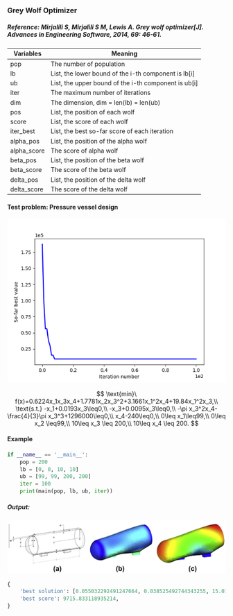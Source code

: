 ### Grey Wolf Optimizer

##### Reference: Mirjalili S, Mirjalili S M, Lewis A. Grey wolf optimizer[J]. Advances in Engineering Software, 2014, 69: 46-61.

| Variables   | Meaning                                              |
| ----------- | ---------------------------------------------------- |
| pop         | The number of population                             |
| lb          | List, the lower bound of the i-th component is lb[i] |
| ub          | List, the upper bound of the i-th component is ub[i] |
| iter        | The maximum number of iterations                     |
| dim         | The dimension, dim = len(lb) = len(ub)               |
| pos         | List, the position of each wolf                      |
| score       | List, the score of each wolf                         |
| iter_best   | List, the best so-far score of each iteration        |
| alpha_pos   | List, the position of the alpha wolf                 |
| alpha_score | The score of alpha wolf                              |
| beta_pos    | List, the position of the beta wolf                  |
| beta_score  | The score of the beta wolf                           |
| delta_pos   | List, the position of the delta wolf                 |
| delta_score | The score of the delta wolf                          |

#### Test problem: Pressure vessel design

![](https://github.com/Xavier-MaYiMing/Grey-Wolf-Optimizer/blob/main/Convergence%20curve.png)

$$
\text{min}\ f(x)=0.6224x_1x_3x_4+1.7781x_2x_3^2+3.1661x_1^2x_4+19.84x_1^2x_3,\\
\text{s.t.} -x_1+0.0193x_3\leq0,\\
-x_3+0.0095x_3\leq0,\\
-\pi x_3^2x_4-\frac{4}{3}\pi x_3^3+1296000\leq0,\\
x_4-240\leq0,\\
0\leq x_1\leq99,\\
0\leq x_2 \leq99,\\
10\leq x_3 \leq 200,\\
10\leq x_4 \leq 200.
$$


#### Example

```python
if __name__ == '__main__':
    pop = 200
    lb = [0, 0, 10, 10]
    ub = [99, 99, 200, 200]
    iter = 100
    print(main(pop, lb, ub, iter))
```

##### Output:

![](https://github.com/Xavier-MaYiMing/Grey-Wolf-Optimizer/blob/main/Pressure%20vessel%20design.png)

```python
{
    'best solution': [0.055032292491247664, 0.038525492744343255, 15.017885426149007, 83.0839394934081], 
    'best score': 9715.833118935214,
}
```



